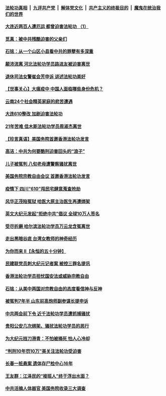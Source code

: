 

####  [法轮功真相](../../../../basic/blob/master/README.md?t=06222059) &nbsp;|&nbsp; [九评共产党](../../../../9ping.md/blob/master/README.md?t=06222059) &nbsp;|&nbsp; [解体党文化](../../../../jtdwh.md/blob/master/README.md?t=06222059)  &nbsp;|&nbsp; [共产主义的终极目的](../../../../gczydzjmd.md/blob/master/README.md?t=06222059) &nbsp;|&nbsp; [魔鬼在统治我们的世界](../../../../mgztzwmdsj.md/blob/master/README.md?t=06222059) 

#### [大连近两百人遭厄运 都曾迫害法轮功 （1）](../pages/prog424/a102876534.md?t=06222059) 

#### [觅真：被中共残酷迫害的父亲们](../pages/prog424/a102876156.md?t=06222059) 

#### [石铭：从一个山区小县看中共的罪孽有多深重](../pages/prog424/a102876150.md?t=06222059) 

#### [颠沛流离 河北法轮功学员路进友被迫害离世](../pages/prog424/a102875543.md?t=06222059) 

#### [退休司法女警崔会芳申诉 讲述法轮功美好](../pages/prog424/a102875416.md?t=06222059) 

#### [【世事关心】大瘟疫中 中国人面临哪些身份危机？](../pages/prog424/a102874644.md?t=06222059) 

#### [云南24个社会精英家庭的悲苦遭遇](../pages/prog424/a102874714.md?t=06222059) 

#### [大连610整改 加剧迫害法轮功](../pages/prog424/a102874147.md?t=06222059) 

#### [21年苦难 佳木斯法轮功学员周淑杰离世](../pages/prog424/a102873864.md?t=06222059) 

#### [【珍言真语】美国务院首邀香港法轮功发言](../pages/prog424/a102872871.md?t=06222059) 

#### [高洁：中共为何要酷刑迫害回头的“浪子”](../pages/prog424/a102872551.md?t=06222059) 

#### [儿子被冤判 八旬老母遭警察骚扰离世](../pages/prog424/a102872174.md?t=06222059) 

#### [美国务院宗教自由会议 首邀香港法轮功发言](../pages/prog424/a102872317.md?t=06222059) 

#### [疫情下 四川“610”闯民宅肆意蒐查抢劫](../pages/prog424/a102872137.md?t=06222059) 

#### [风华正茂陷冤狱 哈医大原主治医生再遭绑架](../pages/prog424/a102872059.md?t=06222059) 

#### [英文大纪元发起“拒绝中共”倡议 全球10万人签名](../pages/prog424/a102871657.md?t=06222059) 

#### [受尽折磨 哈尔滨法轮功学员万云龙含冤离世](../pages/prog424/a102871320.md?t=06222059) 

#### [走出黑暗谷底 台湾女教师的神奇经历](../pages/prog424/a102871310.md?t=06222059) 

#### [为你而来 II【永恒的五十分钟】](../pages/prog424/a102865179.md?t=06222059) 

#### [民建联党员刺大纪元记者案 被控三罪名提讯](../pages/prog424/a102871169.md?t=06222059) 

#### [香港法轮功学员担忧国安法或威胁宗教自由](../pages/prog424/a102871017.md?t=06222059) 

#### [石铭：从美中两国对宗教自由的态度看信神与反神](../pages/prog424/a102870822.md?t=06222059) 

#### [被冤判7年半 山东前高炮师副参谋长提申诉](../pages/prog424/a102870742.md?t=06222059) 

#### [中共两会前下令 近千法轮功学员遭抓捕骚扰](../pages/prog424/a102870712.md?t=06222059) 

#### [贵阳公安几次绑架、骚扰法轮功学员的恶行](../pages/prog424/a102869179.md?t=06222059) 

#### [为大纪元挡刀港青：不怕被捅死 怕人心冷却](../pages/prog424/a102870231.md?t=06222059) 

#### [“判刑10年罚10万”美关注法轮功受迫害](../pages/prog424/a102870102.md?t=06222059) 

#### [长春一桩悬案 遗体存尸检中心16年](../pages/prog424/a102869995.md?t=06222059) 

#### [王友群：江泽民的“接班人”终于浮出水面？](../pages/prog424/a102870047.md?t=06222059) 

#### [中共活摘人体器官 美国务院收录三大调查](../pages/prog424/a102869803.md?t=06222059) 

